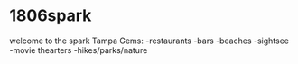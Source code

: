 # 1806spark
welcome to the spark
Tampa Gems:
-restaurants
-bars
-beaches
-sightsee
-movie thearters
-hikes/parks/nature
